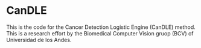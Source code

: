 # CanDLE

This is the code for the Cancer Detection Logistic Engine (CanDLE) method. This is a research effort by the Biomedical Computer Vision gruop (BCV) of Universidad de los Andes.
